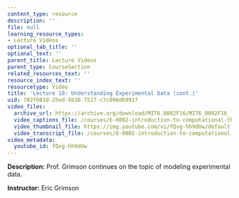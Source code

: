 ```yaml
---
content_type: resource
description: ''
file: null
learning_resource_types:
- Lecture Videos
optional_tab_title: ''
optional_text: ''
parent_title: Lecture Videos
parent_type: CourseSection
related_resources_text: ''
resource_index_text: ''
resourcetype: Video
title: 'Lecture 10: Understanding Experimental Data (cont.)'
uid: 702f681d-25ed-5b38-7517-c7c096d6991f
video_files:
  archive_url: https://archive.org/download/MIT6.0002F16/MIT6_0002F16_lec10_300k.mp4
  video_captions_file: /courses/6-0002-introduction-to-computational-thinking-and-data-science-fall-2016/d3a31f30c86458e1bd60ae903e5bf219_fQvg-hh9dUw.vtt
  video_thumbnail_file: https://img.youtube.com/vi/fQvg-hh9dUw/default.jpg
  video_transcript_file: /courses/6-0002-introduction-to-computational-thinking-and-data-science-fall-2016/1c4e5bac0a10ca11c56f2fbb8c61a493_fQvg-hh9dUw.pdf
video_metadata:
  youtube_id: fQvg-hh9dUw
---
```


**Description:** Prof. Grimson continues on the topic of modeling experimental data.

**Instructor:** Eric Grimson